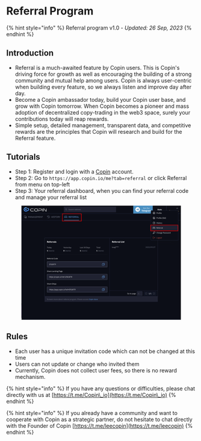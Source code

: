 # Referral Program

{% hint style="info" %}
Referral program v1.0 - _Updated: 26 Sep, 2023_
{% endhint %}

## **Introduction**

* Referral is a much-awaited feature by Copin users. This is Copin's driving force for growth as well as encouraging the building of a strong community and mutual help among users. Copin is always user-centric when building every feature, so we always listen and improve day after day.
* Become a Copin ambassador today, build your Copin user base, and grow with Copin tomorrow. When Copin becomes a pioneer and mass adoption of decentralized copy-trading in the web3 space, surely your contributions today will reap rewards.
* Simple setup, detailed management, transparent data, and competitive rewards are the principles that Copin will research and build for the Referral feature.

## **Tutorials**

* Step 1: Register and login with a [Copin](https://app.copin.io) account.
* Step 2: Go to `https://app.copin.io/me?tab=referral` or click Referral from menu on top-left
* Step 3: Your referral dashboard, when you can find your referral code and manage your referral list

<figure><img src="../.gitbook/assets/image (20).png" alt=""><figcaption></figcaption></figure>

## **Rules**

* Each user has a unique invitation code which can not be changed at this time
* Users can not update or change who invited them
* Currently, Copin does not collect user fees, so there is no reward mechanism.

{% hint style="info" %}
If you have any questions or difficulties, please chat directly with us at [https://t.me/Copin\_io](https://t.me/Copin\_io)
{% endhint %}

{% hint style="info" %}
If you already have a community and want to cooperate with Copin as a strategic partner, do not hesitate to chat directly with the Founder of Copin [https://t.me/leecopin](https://t.me/leecopin)
{% endhint %}

